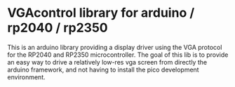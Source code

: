 # VGAcontrol library for arduino / rp2040 / rp2350

This is an arduino library providing a display driver using the VGA protocol for the RP2040 and RP2350 microcontroller.
The goal of this lib is to provide an easy way to drive a relatively low-res vga screen from directly the arduino
framework, and not having to install the pico development environment.

